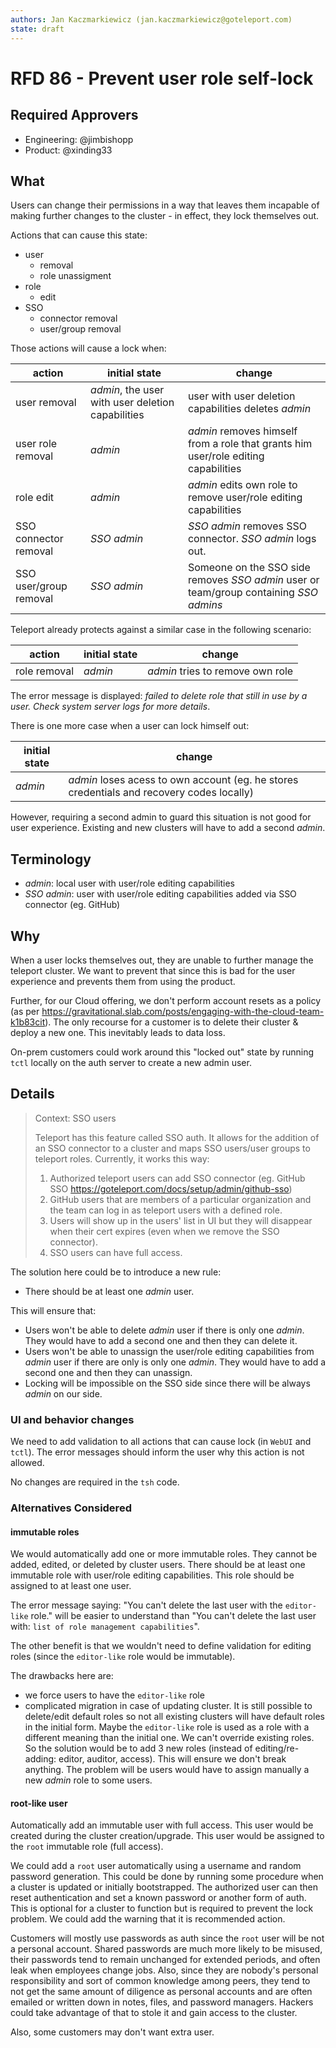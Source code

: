 ```yaml
---
authors: Jan Kaczmarkiewicz (jan.kaczmarkiewicz@goteleport.com)
state: draft
---
```


# RFD 86 - Prevent user role self-lock

## Required Approvers

- Engineering: @jimbishopp
- Product: @xinding33

## What

Users can change their permissions in a way that leaves them incapable of making further changes to the cluster - in effect, they lock themselves out.

Actions that can cause this state:

- user
  - removal
  - role unassigment
- role
  - edit
- SSO
  - connector removal
  - user/group removal

Those actions will cause a lock when:

| action                 | initial state                                     | change                                                                                 |
| ---------------------- | ------------------------------------------------- | -------------------------------------------------------------------------------------- |
| user removal           | _admin_, the user with user deletion capabilities | user with user deletion capabilities deletes _admin_                                   |
| user role removal      | _admin_                                           | _admin_ removes himself from a role that grants him user/role editing capabilities     |
| role edit              | _admin_                                           | _admin_ edits own role to remove user/role editing capabilities                        |
| SSO connector removal  | _SSO admin_                                       | _SSO admin_ removes SSO connector. _SSO admin_ logs out.                               |
| SSO user/group removal | _SSO admin_                                       | Someone on the SSO side removes _SSO admin_ user or team/group containing _SSO admins_ |

Teleport already protects against a similar case in the following scenario:

| action       | initial state | change                           |
| ------------ | ------------- | -------------------------------- |
| role removal | _admin_       | _admin_ tries to remove own role |

The error message is displayed: _failed to delete role that still in use by a user. Check system server logs for more details_.

There is one more case when a user can lock himself out:

| initial state | change                                                                                    |
| ------------- | ----------------------------------------------------------------------------------------- |
| _admin_       | _admin_ loses acess to own account (eg. he stores credentials and recovery codes locally) |

However, requiring a second admin to guard this situation is not good for user experience. Existing and new clusters will have to add a second _admin_.

## Terminology

- _admin_: local user with user/role editing capabilities
- _SSO admin_: user with user/role editing capabilities added via SSO connector (eg. GitHub)

## Why

When a user locks themselves out, they are unable to further manage the teleport cluster. We want to prevent that since this is bad for the user experience and prevents them from using the product.

Further, for our Cloud offering, we don't perform account resets as a policy (as per https://gravitational.slab.com/posts/engaging-with-the-cloud-team-k1b83cit). The only recourse for a customer is to delete their cluster & deploy a new one. This inevitably leads to data loss.

On-prem customers could work around this "locked out" state by running `tctl` locally on the auth server to create a new admin user.

## Details

> Context: SSO users
>
> Teleport has this feature called SSO auth. It allows for the addition of an SSO connector to a cluster and maps SSO users/user groups to teleport roles. Currently, it works this way:
>
> 1. Authorized teleport users can add SSO connector (eg. GitHub SSO https://goteleport.com/docs/setup/admin/github-sso)
> 2. GitHub users that are members of a particular organization and the team can log in as teleport users with a defined role.
> 3. Users will show up in the users' list in UI but they will disappear when their cert expires (even when we remove the SSO connector).
> 4. SSO users can have full access.

The solution here could be to introduce a new rule:

- There should be at least one _admin_ user.

This will ensure that:

- Users won't be able to delete _admin_ user if there is only one _admin_. They would have to add a second one and then they can delete it.
- Users won't be able to unassign the user/role editing capabilities from _admin_ user if there are only is only one _admin_. They would have to add a second one and then they can unassign.
- Locking will be impossible on the SSO side since there will be always _admin_ on our side.

### UI and behavior changes

We need to add validation to all actions that can cause lock (in `WebUI` and `tctl`). The error messages should inform the user why this action is not allowed.

No changes are required in the `tsh` code.

### Alternatives Considered

#### immutable roles

We would automatically add one or more immutable roles. They cannot be added, edited, or deleted by cluster users. There should be at least one immutable role with user/role editing capabilities. This role should be assigned to at least one user.

The error message saying: "You can't delete the last user with the `editor-like` role." will be easier to understand than "You can't delete the last user with: `list of role management capabilities`".

The other benefit is that we wouldn't need to define validation for editing roles (since the `editor-like` role would be immutable).

The drawbacks here are:

- we force users to have the `editor-like` role
- complicated migration in case of updating cluster. It is still possible to delete/edit default roles so not all existing clusters will have default roles in the initial form. Maybe the `editor-like` role is used as a role with a different meaning than the initial one. We can't override existing roles. So the solution would be to add 3 new roles (instead of editing/re-adding: editor, auditor, access). This will ensure we don't break anything. The problem will be users would have to assign manually a new _admin_ role to some users.

#### root-like user

Automatically add an immutable user with full access. This user would be created during the cluster creation/upgrade. This user would be assigned to the `root` immutable role (full access).

We could add a `root` user automatically using a username and random password generation. This could be done by running some procedure when a cluster is updated or initially bootstrapped. The authorized user can then reset authentication and set a known password or another form of auth. This is optional for a cluster to function but is required to prevent the lock problem. We could add the warning that it is recommended action.

Customers will mostly use passwords as auth since the `root` user will be not a personal account. Shared passwords are much more likely to be misused, their passwords tend to remain unchanged for extended periods, and often leak when employees change jobs. Also, since they are nobody's personal responsibility and sort of common knowledge among peers, they tend to not get the same amount of diligence as personal accounts and are often emailed or written down in notes, files, and password managers. Hackers could take advantage of that to stole it and gain access to the cluster.

Also, some customers may don't want extra user.
